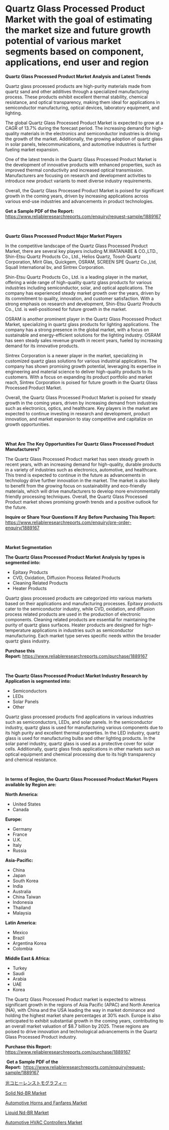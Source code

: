 <p><h1>Quartz Glass Processed Product Market with the goal of estimating the market size and future growth potential of various market segments based on component, applications, end user and region</h1></p><p><strong>Quartz Glass Processed Product Market Analysis and Latest Trends</strong></p>
<p><p>Quartz glass processed products are high-purity materials made from quartz sand and other additives through a specialized manufacturing process. These products exhibit excellent thermal stability, chemical resistance, and optical transparency, making them ideal for applications in semiconductor manufacturing, optical devices, laboratory equipment, and lighting.</p><p>The global Quartz Glass Processed Product Market is expected to grow at a CAGR of 13.7% during the forecast period. The increasing demand for high-quality materials in the electronics and semiconductor industries is driving the growth of the market. Additionally, the growing adoption of quartz glass in solar panels, telecommunications, and automotive industries is further fueling market expansion.</p><p>One of the latest trends in the Quartz Glass Processed Product Market is the development of innovative products with enhanced properties, such as improved thermal conductivity and increased optical transmission. Manufacturers are focusing on research and development activities to introduce new product variants to meet diverse industry requirements.</p><p>Overall, the Quartz Glass Processed Product Market is poised for significant growth in the coming years, driven by increasing applications across various end-use industries and advancements in product technologies.</p></p>
<p><strong>Get a Sample PDF of the Report:&nbsp;</strong> <a href="https://www.reliableresearchreports.com/enquiry/request-sample/1889167">https://www.reliableresearchreports.com/enquiry/request-sample/1889167</a></p>
<p>&nbsp;</p>
<p><strong>Quartz Glass Processed Product Major Market Players</strong></p>
<p><p>In the competitive landscape of the Quartz Glass Processed Product Market, there are several key players including M.WATANABE & CO.,LTD., Shin-Etsu Quartz Products Co., Ltd., Helios Quartz, Tosoh Quartz Corporation, Mirit Glas, Quickgem, OSRAM, SCREEN SPE Quartz Co.,Ltd, Squall International bv, and Sintrex Corporation. </p><p>Shin-Etsu Quartz Products Co., Ltd. is a leading player in the market, offering a wide range of high-quality quartz glass products for various industries including semiconductor, solar, and optical applications. The company has experienced steady market growth over the years, driven by its commitment to quality, innovation, and customer satisfaction. With a strong emphasis on research and development, Shin-Etsu Quartz Products Co., Ltd. is well-positioned for future growth in the market.</p><p>OSRAM is another prominent player in the Quartz Glass Processed Product Market, specializing in quartz glass products for lighting applications. The company has a strong presence in the global market, with a focus on sustainable and energy-efficient solutions for the lighting industry. OSRAM has seen steady sales revenue growth in recent years, fueled by increasing demand for its innovative products.</p><p>Sintrex Corporation is a newer player in the market, specializing in customized quartz glass solutions for various industrial applications. The company has shown promising growth potential, leveraging its expertise in engineering and material science to deliver high-quality products to its customers. With a focus on expanding its product portfolio and market reach, Sintrex Corporation is poised for future growth in the Quartz Glass Processed Product Market. </p><p>Overall, the Quartz Glass Processed Product Market is poised for steady growth in the coming years, driven by increasing demand from industries such as electronics, optics, and healthcare. Key players in the market are expected to continue investing in research and development, product innovation, and market expansion to stay competitive and capitalize on growth opportunities.</p></p>
<p>&nbsp;</p>
<p><strong>What Are The Key Opportunities For Quartz Glass Processed Product Manufacturers?</strong></p>
<p><p>The Quartz Glass Processed Product market has seen steady growth in recent years, with an increasing demand for high-quality, durable products in a variety of industries such as electronics, automotive, and healthcare. This trend is expected to continue in the future as advancements in technology drive further innovation in the market. The market is also likely to benefit from the growing focus on sustainability and eco-friendly materials, which will drive manufacturers to develop more environmentally friendly processing techniques. Overall, the Quartz Glass Processed Product market shows promising growth trends and a positive outlook for the future.</p></p>
<p><strong>Inquire or Share Your Questions If Any Before Purchasing This Report:</strong> <a href="https://www.reliableresearchreports.com/enquiry/pre-order-enquiry/1889167">https://www.reliableresearchreports.com/enquiry/pre-order-enquiry/1889167</a></p>
<p>&nbsp;</p>
<p><strong>Market Segmentation</strong></p>
<p><strong>The Quartz Glass Processed Product Market Analysis by types is segmented into:</strong></p>
<p><ul><li>Epitaxy Products</li><li>CVD, Oxidation, Diffusion Process Related Products</li><li>Cleaning Related Products</li><li>Heater Products</li></ul></p>
<p><p>Quartz glass processed products are categorized into various markets based on their applications and manufacturing processes. Epitaxy products cater to the semiconductor industry, while CVD, oxidation, and diffusion process related products are used in the production of electronic components. Cleaning related products are essential for maintaining the purity of quartz glass surfaces. Heater products are designed for high-temperature applications in industries such as semiconductor manufacturing. Each market type serves specific needs within the broader quartz glass industry.</p></p>
<p><strong>Purchase this Report:&nbsp;</strong><a href="https://www.reliableresearchreports.com/purchase/1889167">https://www.reliableresearchreports.com/purchase/1889167</a></p>
<p>&nbsp;</p>
<p><strong>The Quartz Glass Processed Product Market Industry Research by Application is segmented into:</strong></p>
<p><ul><li>Semiconductors</li><li>LEDs</li><li>Solar Panels</li><li>Other</li></ul></p>
<p><p>Quartz glass processed products find applications in various industries such as semiconductors, LEDs, and solar panels. In the semiconductor industry, quartz glass is used for manufacturing various components due to its high purity and excellent thermal properties. In the LED industry, quartz glass is used for manufacturing bulbs and other lighting products. In the solar panel industry, quartz glass is used as a protective cover for solar cells. Additionally, quartz glass finds applications in other markets such as optical equipment and chemical processing due to its high transparency and chemical resistance.</p></p>
<p>&nbsp;</p>
<p><strong>In terms of Region, the Quartz Glass Processed Product Market Players available by Region are:</strong></p>
<p>
    <p> <strong> North America: </strong>
        <ul>
            <li>United States</li>
            <li>Canada</li>
        </ul>
        </p> 
    <p> <strong> Europe: </strong>
        <ul>
            <li>Germany</li>
            <li>France</li>
            <li>U.K.</li>
            <li>Italy</li>
            <li>Russia</li>
        </ul>
        </p> 
    <p> <strong> Asia-Pacific: </strong>
        <ul>
            <li>China</li>
            <li>Japan</li>
            <li>South Korea</li>
            <li>India</li>
            <li>Australia</li>
            <li>China Taiwan</li>
            <li>Indonesia</li>
            <li>Thailand</li>
            <li>Malaysia</li>
        </ul>
        </p> 
    <p> <strong> Latin America: </strong>
        <ul>
            <li>Mexico</li>
            <li>Brazil</li>
            <li>Argentina Korea</li>
            <li>Colombia</li>
        </ul>
        </p> 
    <p> <strong> Middle East & Africa: </strong>
        <ul>
            <li>Turkey</li>
            <li>Saudi</li>
            <li>Arabia</li>
            <li>UAE</li>
            <li>Korea</li>
        </ul>
    </p>
    </p>
<p><p>The Quartz Glass Processed Product market is expected to witness significant growth in the regions of Asia Pacific (APAC) and North America (NA), with China and the USA leading the way in market dominance and holding the highest market share percentages at 30% each. Europe is also anticipated to exhibit substantial growth in the coming years, contributing to an overall market valuation of $8.7 billion by 2025. These regions are poised to drive innovation and technological advancements in the Quartz Glass Processed Product industry.</p></p>
<p><strong>Purchase this Report: </strong><a href="https://www.reliableresearchreports.com/purchase/1889167">https://www.reliableresearchreports.com/purchase/1889167</a></p>
<p>&nbsp;<strong>Get a Sample PDF of the Report:&nbsp;&nbsp;</strong><a href="https://www.reliableresearchreports.com/enquiry/request-sample/1889167">https://www.reliableresearchreports.com/enquiry/request-sample/1889167</a></p>
<p><strong></strong></p>
<p><p><a href="https://medium.com/@catherine10203/%E6%AC%A1%E3%81%AE%E6%96%87%E7%AB%A0%E3%82%92%E6%97%A5%E6%9C%AC%E8%AA%9E%E3%81%AB%E7%BF%BB%E8%A8%B3%E3%81%97%E3%81%A6%E3%81%8F%E3%81%A0%E3%81%95%E3%81%84-%E5%85%89%E3%82%B3%E3%83%92%E3%83%BC%E3%83%AC%E3%83%B3%E3%82%B9%E6%96%AD%E5%B1%A4%E6%92%AE%E5%BD%B1-oct-%E5%B8%82%E5%A0%B4%E3%82%A4%E3%83%B3%E3%82%B5%E3%82%A4%E3%83%88-2024%E5%B9%B4%E3%81%8B%E3%82%892031%E5%B9%B4%E3%81%BE%E3%81%A7%E3%81%AE%E5%B8%82%E5%A0%B4%E5%8B%95%E5%90%91-%E6%88%90%E9%95%B7-%E4%BA%88%E6%B8%AC-1f072e88dce2">光コヒーレンストモグラフィー</a></p><p><a href="https://pretty-mail-caf.notion.site/Global-Solid-Nd-BR-Market-Size-and-Market-Trends-Insights-and-Projections-from-2024-to-2031-10810f3ecb13440e98e5d3bd66f810ee">Solid Nd-BR Market</a></p><p><a href="https://view.publitas.com/reportprime-1/automotive-horns-and-fanfares-market-research-report-reveals-the-latest-trends-and-opportunities-of-this-market-for-period-from-2024-2031/">Automotive Horns and Fanfares Market</a></p><p><a href="https://automatic-knee-4c7.notion.site/Liquid-Nd-BR-Market-Offer-Valuable-Insights-into-Market-Size-Market-Share-Market-Trends-and-Proje-d8000332bb064bf7bec10d5d3233fb0b">Liquid Nd-BR Market</a></p><p><a href="https://view.publitas.com/reportprime-1/automotive-hvac-controllers-market-offers-provide-insightful-data-for-the-time-period-from-2024-to-2031-and-also-provide-analysis-based-on-application-type-and-region/">Automotive HVAC Controllers Market</a></p></p>